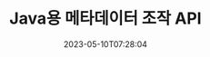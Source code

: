 ---
############################# Static ############################
layout: "product"
date: 2023-05-10T07:28:04
draft: false

product: "Metadata"
product_tag: "metadata"
platform: "Java"
platform_tag: "java"

############################# Head ############################
head_title: "Java 메타데이터 API – 문서 메타데이터 보기, 읽기, 내보내기, 편집, 제거"
head_description: "PDF Word Excel PPTX Outlook Visio 오디오 비디오 및 이미지 문서의 메타데이터 보기, 읽기, 편집, 분석, 찾기, 삭제, 비교 및 ​​내보내기를 위한 Java 메타데이터 API."

############################# Header ############################
title: "Java용 메타데이터 조작 API"
description: "널리 사용되는 문서 및 이미지 형식의 메타데이터를 생성, 보기, 액세스, 업데이트, 삭제, 검색, 비교, 교체 및 내보내는 Java 애플리케이션을 개발합니다."
button:
    enable: true

############################# SubMenu ############################
submenu:
    enable: true
    
    left:
        img_alt: "GroupDocs.Metadata for Java"
        image: "https://www.groupdocs.cloud/templates/groupdocs/images/product-logos/groupdocs-metadata-java.png"
        product: "GroupDocs.Metadata"
        platform: "Java"
        
    middle:
        button:
            # button loop
            - link: "#overview"
              text: "개요"

            # button loop
            - link: "#features"
              text: "특징"

            # button loop
            - link: "#support"
              text: "지원하다"

            # button loop
            - link: "https://products.groupdocs.app/metadata"
              text: "라이브 데모"

            # button loop
            - link: "https://purchase.groupdocs.com/pricing/metadata/java"
              text: "가격"

    right:
        link_download: "https://downloads.groupdocs.com/metadata"
        link_learn: "https://docs.groupdocs.com/metadata/java/"
        link_buy: "https://purchase.groupdocs.com"

############################# Overview ############################
overview:
    enable: true
    content: |
      Java용 GroupDocs.Metadata는 문서, 이미지, 아카이브, 토렌트 및 기타 다양한 파일 형식의 메타데이터 정보를 조작하는 고급 메타데이터 관리 API입니다. 개발자는 이제 메타데이터 보기, 수정, 삭제, 추출, 검색, 비교, 대체 및 내보내기 기능을 PDF, Microsoft Office Word, Excel 스프레드시트, PowerPoint 프레젠테이션 및 슬라이드, Outlook 전자 메일, 프로젝트, Visio 다이어그램, OneNote, 이미지, AutoCAD, Photoshop, 오디오, 비디오, OpenType 글꼴 및 메타파일.  

      Java 메타데이터 라이브러리는 메타데이터 검색, 메타데이터 속성 교체, 지원되는 파일 형식의 메타데이터 비교와 같은 기능을 제공하여 유사점과 차이점을 식별합니다. 또한 더 나은 정보 관리를 위해 메타데이터를 편집하거나 수정하고 검색된 메타데이터 정보를 Excel 파일, CSV 파일 및 DataSet으로 내보낼 수 있습니다. API는 지원되는 문서 형식 내에서 기본 제공, XMP, EXIF ​​및 사용자 지정 메타데이터 속성과 같이 일반적으로 사용되는 모든 메타데이터 표준과 함께 작동하도록 포괄적인 지원을 제공합니다.

      Java용 GroupDocs.Metadata는 모든 Java 버전과 호환되며 Java 런타임을 실행할 수 있는 널리 사용되는 운영 체제(Windows, Linux, MacOS)를 지원합니다.
    tabs:
      enable: true
      
      ## TAB ONE ##
      tab_one:
        description: |
          다음은 Java용 GroupDocs.Metadata의 개요입니다.
      
        left:
          enable: true
          icon: "fas fa-file-image"
          title: "이미지 작업"
          content: |
            * XMP 메타데이터
            * EXIF 메타데이터
            * IPTC-IIM 메타데이터
            * PSD 메타데이터
            * CAD 메타데이터
            * 추가 IFD 태그 구문 분석
        
        right:
          enable: true
          icon: "fab fa-html5"
          title: "오디오 및 비디오 작업"
          content: |
            * 런타임 MP3 형식 감지
            * 가사 읽기3 태그
            * MPEG 오디오 정보 읽기
            * AVI 헤더 정보 읽기
            * 마트로스카 자막 읽기
            * Excel 또는 CSV로 데이터 내보내기
      
      ## TAB TWO ##
      tab_two:
        description: |
          GroupDocs.Metadata for Java는 다음을 지원합니다. [문서 파일 형식](https://docs.groupdocs.com/metadata/java/supported-document-formats/):

        left:
          enable: true
          table:
            # table loop
            - title: "마이크로 소프트 오피스"
              content: |
                * **Word:** DOC, DOCX, DOCM, DOT, DOTX, DOTM, RTF, TXT
                * **Excel:** XLS, XLSX, XLSM, XLSB, XLTM, XLT, XLTM, XLTX, XLAM, SXC, SpreadsheetML
                * **PowerPoint:** PPT, PPTX, PPS, PPSX, PPSM, POT, POTM, POTX, PPTM
                * **Visio:** VSD, VDX, VSS, VSSX, VSX, VST, VSTX, VTX, VSDX, VDW, VSTM, VSSM, VSDM
                * **Project:** MPP
                * **Outlook:** MSG, EML, EMLX, PST, OST
                * **OneNote:** ONE

        right:
          enable: true
          table:
            # table loop
            - title: "기타 형식"
              content: |
                * **OpenDocument**: ODT, ODS
                * **Portable**: PDF
                * **Photoshop**: PSD
                * **AutoCAD**: DWG, DXF
                * **오디오**:  MP3, WAV
                * **동영상**: AVI, MOV, QT, FLV
                * **Metafiles**: EMF, WMF
                * **vCard**: VCF, VCR
                * **이미지**: JPG, JPEG, JPE, JP2, PNG, GIF, TIFF, WebP, BMP, DJVU, DJV, DICOM
                * **Matroska Media Container**: MKV, MKA, MK3D, WEBM
                * **오픈타입 글꼴**: OTF, OTC, TTF, TTC
                * **기타**: EPUB, ZIP, TORRENT, ASF

      ## TAB THREE ##
      tab_three:
        description: |
          .NET용 GroupDocs.Metadata는 다음 운영 체제, 프레임워크 및 패키지 관리자를 지원합니다.
        
        left:
          enable: true
          table:
            # table loop
            - icon: "fab fa-windows"
              title: "운영체제"
              content: |
                * 윈도우 데스크탑
                * 윈도우 서버
                * 윈도우 애저
                * 리눅스

            # table loop
            - icon: "fas fa-code"
              title: "지원되는 프레임워크"
              content: |
                * .NET 프레임워크 2.0 이상

        right:
          enable: true
          table:
            # table loop
            - icon: "fas fa-cogs"
              title: "패키지 관리자"
              content: |
                * 누겟
                {tabs.tab_three.right.content.line_2}
                {tabs.tab_three.right.content.line_3}
            # table loop
            - icon: "fas fa-tools"
              title: "개발 환경"
              content: |
                * 마이크로소프트 비주얼 스튜디오

############################# Features ############################
features:
    enable: true
    title: "Java용 GroupDocs.Metadata 기능"

    feature:
      # feature loop
      - icon: "fas fa-copy"
        content: "내장 및 사용자 지정 메타데이터 조작 및 토렌트 및 아카이브 형식의 메타데이터 가져오기"
       
      # feature loop
      - icon: "fas fa-eye"
        content: "Microsoft Word, Excel, PowerPoint 및 PDF에서 숨겨진 데이터 액세스 및 삭제"

      # feature loop
      - icon: "fas fa-bolt"
        content: "런타임 시 문서 파일 유형 감지"
      
      # feature loop
      - icon: "fas fa-file-powerpoint"
        content: "Word, Excel, PDF에서 디지털 서명 식별/삭제"

      # feature loop
      - icon: "fas fa-code"
        content: "Word, Excel, PowerPoint 및 PDF에서 문서 암호 보호 감지"

      # feature loop
      - icon: "fas fa-cloud"
        content: "지원되는 형식 및 Matroska Multimedia Container 지원의 썸네일 및 이미지 미리보기 가져오기"

      # feature loop
      - icon: "fas fa-remove-format"
        content: "PNG 이미지 파일에서 텍스트 메타데이터 추출"

      # feature loop
      - icon: "fas fa-comment-slash"
        content: "모든 메타데이터 유형의 열거 지원 및 OpenType 글꼴 파일의 메타데이터 읽기"

      # feature loop
      - icon: "fas fa-location-arrow"
        content: "지원되는 모든 형식에 대해 정의된 키를 사용하여 메타데이터 속성 읽기"

      # feature loop
      - icon: "fas fa-border-all"
        content: "이메일 메시지의 메타데이터 가져오기/삭제 및 첨부 파일 제거"

      # feature loop
      - icon: "fas fa-wrench"
        content: "Matroska 자막 읽기 및 오디오 및 비디오 파일의 메타데이터 검색"

      # feature loop
      - icon: "fas fa-columns"
        content: "EPUB, CAD, EML 및 MSG 파일용 이미지 미리보기 생성"

      # feature loop
      - icon: "fas fa-file-word"
        content: "비교를 통해 지원되는 형식의 메타데이터에서 차이점 또는 유사점 식별"

      # feature loop
      - icon: "fas fa-envelope"
        content: "문서, EXIF ​​및 XMP 메타데이터의 검색 속성"

      # feature loop
      - icon: "fas fa-print"
        content: "Word, Excel, PowerPoint 및 PDF의 메타데이터 속성 바꾸기"

      # feature loop
      - icon: "fas fa-file-archive"
        content: "지원되는 파일 형식의 메타데이터를 Excel, CSV 또는 DataSet으로 내보내기"

      # feature loop
      - icon: "fas fa-lock"
        content: "검색 API를 사용하여 임의 유형의 XMP 및 EXIF ​​메타데이터 속성 추가 또는 업데이트"

      # feature loop
      - icon: "fas fa-file-code"
        content: "이미지 메타데이터 속성 조작 및 사진 위치 정보 삭제"

      # feature loop
      - icon: "fas fa-fill-drip"
        content: "보고서 및 문서에서 메타데이터 및 주석 삭제"
        
      # feature loop
      - icon: "fas fa-file-excel"
        content: "Excel 95에서 시작하는 Microsoft Excel 파일에서 메타데이터 추출"

      # feature loop
      - icon: "fas fa-heading"
        content: "PDF, Excel 및 이미지 형식의 메모리 소비 줄이기"

      # feature loop
      - icon: "fas fa-project-diagram"
        content: "WEBP, PNG 및 PSD 파일에서 EXIF ​​메타데이터 속성 업데이트"

      # feature loop
      - icon: "fas fa-cube"
        content: "MOV, MP3 및 WEBP 파일에서 XMP 메타데이터 속성 추출"

      # feature loop
      - icon: "fas fa-envelope"
        content: "TIFF 이미지에서 IPTC 메타데이터 패키지 추가, 업데이트 및 삭제"

      # feature loop
      - icon: "fas fa-project-diagram"
        content: "JPEG2000 이미지에서 EXIF ​​메타데이터 패키지 추가, 업데이트 및 제거"

      # feature loop
      - icon: "fas fa-cube"
        content: "HEIC/HEIF 이미지 형식에서 EXIF ​​태그 및 XMP 메타데이터 속성 읽기"

      # feature loop
      - icon: "fas fa-lock"
        content: "암호화된 Microsoft 프로젝트 파일에서 메타데이터 읽기"
        
    more_feature:
      # more_feature_loop
      - title: "메타데이터 속성을 효율적으로 가져오기"
        content: |
          Java API용 GroupDocs.Metadata를 사용하면 지원되는 파일 형식의 메타데이터 속성을 매우 효율적으로 가져올 수 있습니다. 이를 수행하는 코드는 매우 간단하고 간단합니다. 다음은 Java를 사용하여 MP3 파일의 메타데이터 속성을 가져오는 것이 얼마나 쉬운지 보여주는 예입니다.
          ```java
           try (Mp3Format mp3Format = new Mp3Format("D:\\sample.mp3")) 
          {
            System.out.printf("Album: %", mp3Format.getId3v1Properties().getAlbum());
            System.out.printf("Title: %", mp3Format.getId3v2Properties().getTitle());
          }
          ```      
      # more_feature_loop
      - title: "조작을 위해 숨겨진 데이터 검색"
        content: "Java용 GroupDocs.Metadata는 Microsoft Word, Excel 및 PowerPoint 파일에서 숨겨진 데이터를 가져오고 삭제할 수 있는 포괄적인 방법을 제공합니다. PDF 문서에 대해서도 동일한 작업을 수행할 수 있습니다. 주석, 병합 필드, 숨겨진 페이지, 양식 필드, 주석 등을 조작할 수 있습니다."

############################# Support ############################
support:
    enable: true

############################# Solutions ############################
solutions:
    enable: true
    title: "GroupDocs.Metadata는 널리 사용되는 다른 개발 환경을 위한 문서 보기 API를 제공합니다."

    solution:
        # solution loop
        - img_alt: "GroupDocs.Metadata for .NET"
          image: "https://www.groupdocs.cloud/templates/groupdocs/images/product-logos/groupdocs-metadata-net.png"
          product: "GroupDocs.Metadata"
          platform: ".NET"
          link: "/metadata/net/"

############################# Back to top ###############################
back_to_top:
  enable: true
---